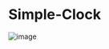 # Simple-Clock
![image](https://user-images.githubusercontent.com/89473596/136509531-71512c96-f4ac-4af5-9bee-2c110c8038b0.png)
